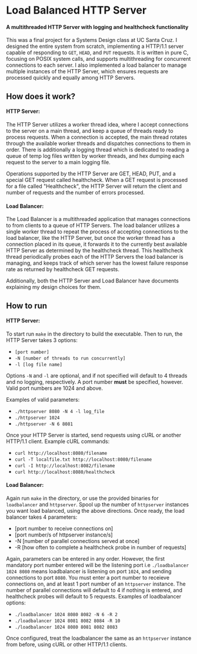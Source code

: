 # Load Balanced HTTP Server

#### A multithreaded HTTP Server with logging and healthcheck functionality

This was a final project for a Systems Design class at UC Santa Cruz. I designed the entire system from scratch, implementing a HTTP/1.1 server capable of responding to `GET`, `HEAD`, and `PUT` requests. It is written in pure C, focusing on POSIX system calls, and supports multithreading for concurrent connections to each server. I also implemented a load balancer to manage multiple instances of the HTTP Server, which ensures requests are processed quickly and equally among HTTP Servers. 

## How does it work?

#### HTTP Server:

The HTTP Server utilizes a worker thread idea, where I accept connections to the server on a main thread, and keep a queue of threads ready to process requests. When a connection is accepted, the main thread rotates through the available worker threads and dispatches connections to them in order. There is additionally a logging thread which is dedicated to reading a queue of temp log files written by worker threads, and hex dumping each request to the server to a main logging file. 

Operations supported by the HTTP Server are GET, HEAD, PUT, and a special GET request called healthcheck. When a GET request is processed for a file called "Healthcheck", the HTTP Server will return the client and number of requests and the number of errors processed. 

#### Load Balancer:

The Load Balancer is a multithreaded application that manages connections to from clients to a queue of HTTP Servers. The load balancer utilizes a single worker thread to repeat the process of accepting connections to the load balancer, like the HTTP Server, but once the worker thread has a connection placed in its queue, it forwards it to the currently best available HTTP Server as determined by the healthcheck thread. This healthcheck thread periodically probes each of the HTTP Servers the load balancer is managing, and keeps track of which server has the lowest failure response rate as returned by healthcheck GET requests. 

Additionally, both the HTTP Server and Load Balancer have documents explaining my design choices for them.

## How to run

#### HTTP Server:

To start run `make` in the directory to build the executable. Then to run, the HTTP Server takes 3 options:
* `[port number]`
* `-N [number of threads to run concurrently]`
* `-l [log file name]`

Options `-N` and `-l` are optional, and if not specified will default to 4 threads and no logging, respectively. A port number **must** be specified, however. Valid port numbers are 1024 and above. 

Examples of valid parameters:
* `./httpserver 8080 -N 4 -l log_file`
* `./httpserver 1024`
* `./httpserver -N 6 8081`

Once your HTTP Server is started, send requests using cURL or another HTTP/1.1 client. Example cURL commands:
* `curl http://localhost:8080/filename`
* `curl -T localfile.txt http://localhost:8080/filename`
* `curl -I http://localhost:8082/filename`
* `curl http://localhost:8080/healthcheck`

#### Load Balancer:

Again run `make` in the directory, or use the provided binaries for `loadbalancer` and `httpserver`. Spool up the number of `httpserver` instances you want load balanced, using the above directions. Once ready, the load balancer takes 4 parameters:

* [port number to receive connections on]
* [port number/s of httpserver instance/s]
* -N [number of parallel connections served at once]
* -R [how often to complete a healthcheck probe in number of requests]

Again, parameters can be entered in any order. However, the first mandatory port number entered will be the listening port i.e `./loadbalancer 1024 8080` means loadbalancer is listening on port `1024`, and sending connections to port `8080`. You must enter a port number to receieve connections on, and at least 1 port number of an `httpserver` instance. The number of parallel connections will default to 4 if nothing is entered, and healthcheck probes will default to 5 requests. Examples of loadbalancer options:

* `./loadbalancer 1024 8080 8082 -N 6 -R 2`
* `./loadbalancer 1024 8081 8082 8084 -R 10`
* `./loadbalancer 1024 8080 8081 8082 8083`

Once configured, treat the loadbalancer the same as an  `httpserver` instance from before, using cURL or other HTTP/1.1 clients. 
